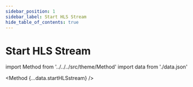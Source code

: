 ```yaml
---
sidebar_position: 1
sidebar_label: Start HLS Stream
hide_table_of_contents: true
---
```


# Start HLS Stream

import Method from '../../../src/theme/Method'
import data from './data.json'

<Method 
{...data.startHLSstream}
/>